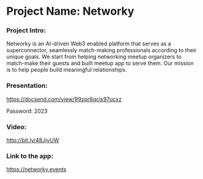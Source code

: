 # Project Name: Networky

### Project Intro:
Networky is an AI-driven Web3 enabled platform that serves as a superconnector, seamlessly match-making professionals according to their unique goals. We start from helping networking meetup organizers to match-make their guests and built meetup app to serve them. Our mission is to help people build meaningful relationships.

### Presentation:
https://docsend.com/view/99zpr8qcix97ucxz

Password: 2023

### Video:
http://bit.ly/48JjvUW

### Link to the app:
https://networky.events
